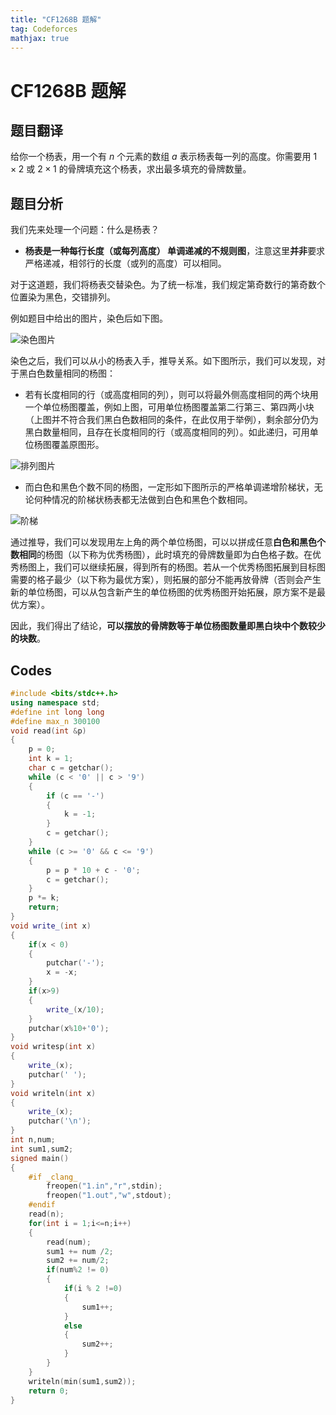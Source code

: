 ```yaml
---
title: "CF1268B 题解"
tag: Codeforces
mathjax: true
---
```


# CF1268B 题解

<!-- more -->


## 题目翻译

给你一个杨表，用一个有 $n$ 个元素的数组 $a$ 表示杨表每一列的高度。你需要用 $1 \times 2$ 或 $2 \times 1$ 的骨牌填充这个杨表，求出最多填充的骨牌数量。

## 题目分析

我们先来处理一个问题：什么是杨表？

- **杨表是一种每行长度（或每列高度） 单调递减的不规则图**，注意这里**并非**要求严格递减，相邻行的长度（或列的高度）可以相同。

对于这道题，我们将杨表交替染色。为了统一标准，我们规定第奇数行的第奇数个位置染为黑色，交错排列。

例如题目中给出的图片，染色后如下图。

![染色图片](https://cdn.luogu.com.cn/upload/image_hosting/gjmquur9.png)

染色之后，我们可以从小的杨表入手，推导关系。如下图所示，我们可以发现，对于黑白色数量相同的杨图：
- 若有长度相同的行（或高度相同的列），则可以将最外侧高度相同的两个块用一个单位杨图覆盖，例如上图，可用单位杨图覆盖第二行第三、第四两小块（上图并不符合我们黑白色数相同的条件，在此仅用于举例），剩余部分仍为黑白数量相同，且存在长度相同的行（或高度相同的列）。如此递归，可用单位杨图覆盖原图形。


![排列图片](https://cdn.luogu.com.cn/upload/image_hosting/iu9xhbnt.png)

- 而白色和黑色个数不同的杨图，一定形如下图所示的严格单调递增阶梯状，无论何种情况的阶梯状杨表都无法做到白色和黑色个数相同。

![阶梯](https://cdn.luogu.com.cn/upload/image_hosting/0s0tl2ot.png)

通过推导，我们可以发现用左上角的两个单位杨图，可以以拼成任意**白色和黑色个数相同**的杨图（以下称为优秀杨图），此时填充的骨牌数量即为白色格子数。在优秀杨图上，我们可以继续拓展，得到所有的杨图。若从一个优秀杨图拓展到目标图需要的格子最少（以下称为最优方案），则拓展的部分不能再放骨牌（否则会产生新的单位杨图，可以从包含新产生的单位杨图的优秀杨图开始拓展，原方案不是最优方案）。


因此，我们得出了结论，**可以摆放的骨牌数等于单位杨图数量即黑白块中个数较少的块数**。

## Codes

```cpp
#include <bits/stdc++.h>
using namespace std;
#define int long long
#define max_n 300100
void read(int &p)
{
    p = 0;
    int k = 1;
    char c = getchar();
    while (c < '0' || c > '9')
    {
        if (c == '-')
        {
            k = -1;
        }
        c = getchar();
    }
    while (c >= '0' && c <= '9')
    {
        p = p * 10 + c - '0';
        c = getchar();
    }
    p *= k;
    return;
}
void write_(int x)
{
    if(x < 0)
    {
        putchar('-');
        x = -x;
    }
    if(x>9)
    {
        write_(x/10);
    }
    putchar(x%10+'0');
}
void writesp(int x)
{
    write_(x);
    putchar(' ');
}
void writeln(int x)
{
    write_(x);
    putchar('\n');
}
int n,num;
int sum1,sum2;
signed main()
{
    #if _clang_
        freopen("1.in","r",stdin);
        freopen("1.out","w",stdout);
    #endif 
    read(n);
    for(int i = 1;i<=n;i++)
    {
        read(num);
        sum1 += num /2;
        sum2 += num/2;
        if(num%2 != 0)
        {
            if(i % 2 !=0)
            {
                sum1++;
            }
            else
            {
                sum2++;
            }
        }
    }
    writeln(min(sum1,sum2));
    return 0;
}
```
